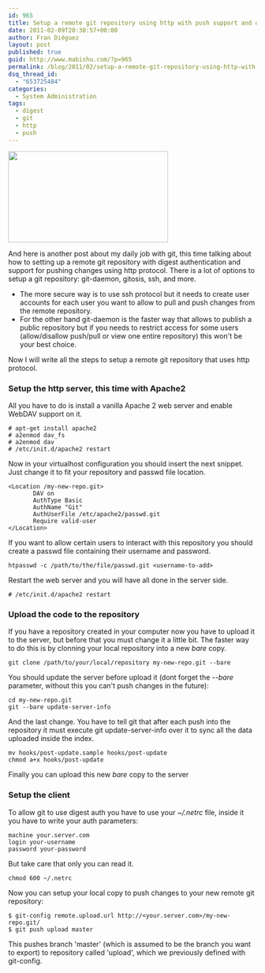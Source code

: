 ```yaml
---
id: 965
title: Setup a remote git repository using http with push support and digest auth
date: 2011-02-09T20:38:57+00:00
author: Fran Diéguez
layout: post
published: true
guid: http://www.mabishu.com/?p=965
permalink: /blog/2011/02/setup-a-remote-git-repository-using-http-with-push-support-and-digest-auth/
dsq_thread_id:
  - "653725484"
categories:
  - System Administration
tags:
  - digest
  - git
  - http
  - push
---
```

<img class=" alignright" title="Git over HTTP" src="/assets/2011/02/git_over_http.png" alt="" width="324" height="185" />

And here is another post about my daily job with git, this time talking about how to setting up a remote git repository with digest authentication and support for pushing changes using http protocol.
There is a lot of options to setup a git repository: git-daemon, gitosis, ssh, and more.

*   The more secure way is to use ssh protocol but it needs to create user accounts for each user you want to allow to pull and push changes from the remote repository.
*   For the other hand git-daemon is the faster way that allows to publish a public repository but if you needs to restrict access for some users (allow/disallow push/pull or view one entire repository) this won't be your best choice.

Now I will write all the steps to setup a remote git repository that uses http protocol.

### Setup the http server, this time with Apache2

All you have to do is install a vanilla Apache 2 web server and enable WebDAV support on it.

    # apt-get install apache2
    # a2enmod dav_fs
    # a2enmod dav
    # /etc/init.d/apache2 restart

Now in your virtualhost configuration you should insert the next snippet. Just change it to fit your repository and passwd file location.

    <Location /my-new-repo.git>
           DAV on
           AuthType Basic
           AuthName "Git"
           AuthUserFile /etc/apache2/passwd.git
           Require valid-user
    </Location>

If you want to allow certain users to interact with this repository you should create a passwd file containing their username and password.

    htpasswd -c /path/to/the/file/passwd.git <username-to-add>

Restart the web server and you will have all done in the server side.

    # /etc/init.d/apache2 restart

### Upload the code to the repository

If you have a repository created in your computer now you have to upload it to the server, but before that you must change it a little bit. The faster way to do this is by clonning your local repository into a new _bare_ copy.

    git clone /path/to/your/local/repository my-new-repo.git --bare

You should update the server before upload it (dont forget the _\--bare_ parameter, without this you can't push changes in the future):

    cd my-new-repo.git
    git --bare update-server-info

And the last change. You have to tell git that after each push into the repository it must execute git update-server-info over it to sync all the data uploaded inside the index.

    mv hooks/post-update.sample hooks/post-update
    chmod a+x hooks/post-update

Finally you can upload this new _bare_ copy to the server

### Setup the client

To allow git to use digest auth you have to use your _~/.netrc_ file, inside it you have to write your auth parameters:

    machine your.server.com
    login your-username
    password your-password

But take care that only you can read it.

    chmod 600 ~/.netrc

Now you can setup your local copy to push changes to your new remote git repository:

    $ git-config remote.upload.url http://<your.server.com>/my-new-repo.git/
    $ git push upload master

This pushes branch 'master' (which is assumed to be the branch you want to export) to repository called 'upload', which we previously defined with git-config.
